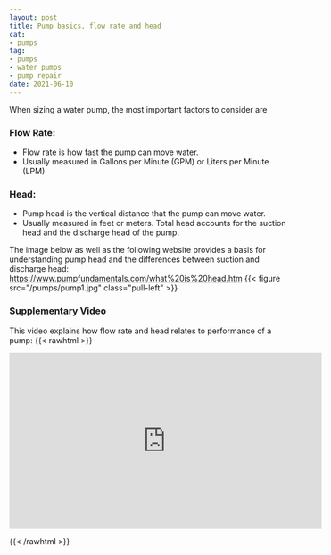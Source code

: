 ```yaml
--- 
layout: post 
title: Pump basics, flow rate and head
cat:
- pumps
tag:
- pumps
- water pumps
- pump repair
date: 2021-06-10
--- 
```

When sizing a water pump, the most important factors to consider are 
### Flow Rate:
- Flow rate is how fast the pump can move water.  
- Usually measured in Gallons per Minute (GPM) or Liters per Minute (LPM)
### Head:
- Pump head is the vertical distance that the pump can move water.  
- Usually measured in feet or meters.
Total head accounts for the suction head and the discharge head of the pump.  

The image below as well as the following website provides a basis for understanding pump head and the differences between suction and discharge head: 
https://www.pumpfundamentals.com/what%20is%20head.htm
{{< figure src="/pumps/pump1.jpg" class="pull-left" >}}

### Supplementary Video
This video explains how flow rate and head relates to performance of a pump:
{{< rawhtml >}}

<iframe width="560" height="315" src="https://www.youtube.com/embed/U8iWNaDuUek" title="YouTube video player" frameborder="0" allow="accelerometer; autoplay; clipboard-write; encrypted-media; gyroscope; picture-in-picture" allowfullscreen></iframe>

{{< /rawhtml >}}

